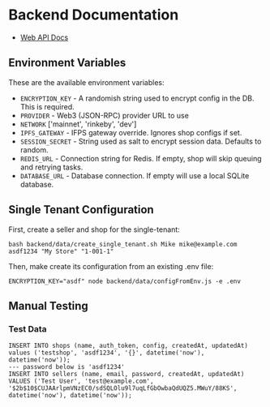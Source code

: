 # Backend Documentation

- [Web API Docs](api.md)

## Environment Variables

These are the available environment variables:

- `ENCRYPTION_KEY` - A randomish string used to encrypt config in the DB. This is required.
- `PROVIDER` - Web3 (JSON-RPC) provider URL to use
- `NETWORK` ['mainnet', 'rinkeby', 'dev']
- `IPFS_GATEWAY` - IFPS gateway override. Ignores shop configs if set.
- `SESSION_SECRET` - String used as salt to encrypt session data.  Defaults to random.
- `REDIS_URL` - Connection string for Redis. If empty, shop will skip queuing and retrying tasks.
- `DATABASE_URL` - Database connection. If empty will use a local SQLite database.

## Single Tenant Configuration

First, create a seller and shop for the single-tenant:

    bash backend/data/create_single_tenant.sh Mike mike@example.com asdf1234 "My Store" "1-001-1"

Then, make create its configuration from an existing .env file:

    ENCRYPTION_KEY="asdf" node backend/data/configFromEnv.js -e .env

## Manual Testing

### Test Data

    INSERT INTO shops (name, auth_token, config, createdAt, updatedAt) values ('testshop', 'asdf1234', '{}', datetime('now'), datetime('now'));
    --- password below is 'asdf1234'
    INSERT INTO sellers (name, email, password, createdAt, updatedAt) VALUES ('Test User', 'test@example.com', '$2b$10$CUJAArlpmVNzEC0/sdSQLOlu9l7uqLfGbOwbaQdUQZ5.MWuY/88KS', datetime('now'), datetime('now'));
